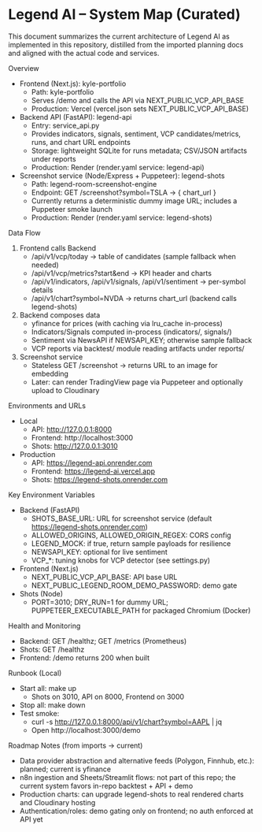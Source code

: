 # Legend AI – System Map (Curated)

This document summarizes the current architecture of Legend AI as implemented in this repository, distilled from the imported planning docs and aligned with the actual code and services.

Overview
- Frontend (Next.js): kyle-portfolio
  - Path: kyle-portfolio
  - Serves /demo and calls the API via NEXT_PUBLIC_VCP_API_BASE
  - Production: Vercel (vercel.json sets NEXT_PUBLIC_VCP_API_BASE)
- Backend API (FastAPI): legend-api
  - Entry: service_api.py
  - Provides indicators, signals, sentiment, VCP candidates/metrics, runs, and chart URL endpoints
  - Storage: lightweight SQLite for runs metadata; CSV/JSON artifacts under reports
  - Production: Render (render.yaml service: legend-api)
- Screenshot service (Node/Express + Puppeteer): legend-shots
  - Path: legend-room-screenshot-engine
  - Endpoint: GET /screenshot?symbol=TSLA → { chart_url }
  - Currently returns a deterministic dummy image URL; includes a Puppeteer smoke launch
  - Production: Render (render.yaml service: legend-shots)

Data Flow
1) Frontend calls Backend
   - /api/v1/vcp/today → table of candidates (sample fallback when needed)
   - /api/v1/vcp/metrics?start&end → KPI header and charts
   - /api/v1/indicators, /api/v1/signals, /api/v1/sentiment → per-symbol details
   - /api/v1/chart?symbol=NVDA → returns chart_url (backend calls legend-shots)
2) Backend composes data
   - yfinance for prices (with caching via lru_cache in-process)
   - Indicators/Signals computed in-process (indicators/, signals/)
   - Sentiment via NewsAPI if NEWSAPI_KEY; otherwise sample fallback
   - VCP reports via backtest/ module reading artifacts under reports/
3) Screenshot service
   - Stateless GET /screenshot → returns URL to an image for embedding
   - Later: can render TradingView page via Puppeteer and optionally upload to Cloudinary

Environments and URLs
- Local
  - API: http://127.0.0.1:8000
  - Frontend: http://localhost:3000
  - Shots: http://127.0.0.1:3010
- Production
  - API: https://legend-api.onrender.com
  - Frontend: https://legend-ai.vercel.app
  - Shots: https://legend-shots.onrender.com

Key Environment Variables
- Backend (FastAPI)
  - SHOTS_BASE_URL: URL for screenshot service (default https://legend-shots.onrender.com)
  - ALLOWED_ORIGINS, ALLOWED_ORIGIN_REGEX: CORS config
  - LEGEND_MOCK: if true, return sample payloads for resilience
  - NEWSAPI_KEY: optional for live sentiment
  - VCP_*: tuning knobs for VCP detector (see settings.py)
- Frontend (Next.js)
  - NEXT_PUBLIC_VCP_API_BASE: API base URL
  - NEXT_PUBLIC_LEGEND_ROOM_DEMO_PASSWORD: demo gate
- Shots (Node)
  - PORT=3010; DRY_RUN=1 for dummy URL; PUPPETEER_EXECUTABLE_PATH for packaged Chromium (Docker)

Health and Monitoring
- Backend: GET /healthz; GET /metrics (Prometheus)
- Shots: GET /healthz
- Frontend: /demo returns 200 when built

Runbook (Local)
- Start all: make up
  - Shots on 3010, API on 8000, Frontend on 3000
- Stop all: make down
- Test smoke:
  - curl -s http://127.0.0.1:8000/api/v1/chart?symbol=AAPL | jq
  - Open http://localhost:3000/demo

Roadmap Notes (from imports → current)
- Data provider abstraction and alternative feeds (Polygon, Finnhub, etc.): planned; current is yfinance
- n8n ingestion and Sheets/Streamlit flows: not part of this repo; the current system favors in-repo backtest + API + demo
- Production charts: can upgrade legend-shots to real rendered charts and Cloudinary hosting
- Authentication/roles: demo gating only on frontend; no auth enforced at API yet
